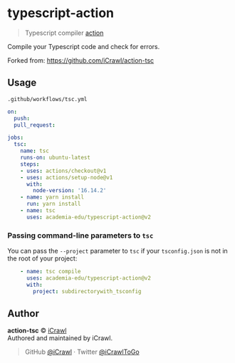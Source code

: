 # typescript-action
> Typescript compiler [action](https://github.com/features/actions)

Compile your Typescript code and check for errors.

Forked from: https://github.com/iCrawl/action-tsc

## Usage

`.github/workflows/tsc.yml`
```yml
on:
  push:
  pull_request:

jobs:
  tsc:
    name: tsc
    runs-on: ubuntu-latest
    steps:
    - uses: actions/checkout@v1
    - uses: actions/setup-node@v1
      with:
        node-version: '16.14.2'
    - name: yarn install
      run: yarn install
    - name: tsc
      uses: academia-edu/typescript-action@v2
```

### Passing command-line parameters to `tsc`

You can pass the `--project` parameter to `tsc` if your `tsconfig.json` is not in the root of your project:

```yml
    - name: tsc compile
      uses: academia-edu/typescript-action@v2
      with:
        project: subdirectorywith_tsconfig
```

## Author

**action-tsc** © [iCrawl](https://github.com/iCrawl)  
Authored and maintained by iCrawl.

> GitHub [@iCrawl](https://github.com/iCrawl) · Twitter [@iCrawlToGo](https://twitter.com/iCrawlToGo)

